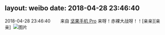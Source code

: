 layout: weibo
date: 2018-04-28 23:46:40
---
<meta name="referrer" content="no-referrer" />

2018-04-28 23:46:40  &nbsp;&nbsp;&nbsp;&nbsp;&nbsp;&nbsp; 来自 <a href="http://app.weibo.com/t/feed/Z4AgP" rel="nofollow">坚果手机 Pro</a>
来呀！赤裸大战呀！！[亲亲][亲亲] ​​​
![图片](https://wx2.sinaimg.cn/large/6d2a6003ly1fqssy19lkoj20qo0zkacu.jpg)
